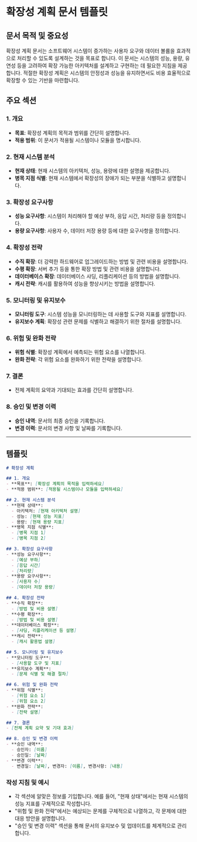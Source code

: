 # 확장성 계획 문서 템플릿

## 문서 목적 및 중요성
확장성 계획 문서는 소프트웨어 시스템이 증가하는 사용자 요구와 데이터 볼륨을 효과적으로 처리할 수 있도록 설계하는 것을 목표로 합니다. 이 문서는 시스템의 성능, 용량, 유연성 등을 고려하여 확장 가능한 아키텍처를 설계하고 구현하는 데 필요한 지침을 제공합니다. 적절한 확장성 계획은 시스템의 안정성과 성능을 유지하면서도 비용 효율적으로 확장할 수 있는 기반을 마련합니다.

## 주요 섹션

### 1. 개요
- **목표**: 확장성 계획의 목적과 범위를 간단히 설명합니다.
- **적용 범위**: 이 문서가 적용될 시스템이나 모듈을 명시합니다.

### 2. 현재 시스템 분석
- **현재 상태**: 현재 시스템의 아키텍처, 성능, 용량에 대한 설명을 제공합니다.
- **병목 지점 식별**: 현재 시스템에서 확장성의 장애가 되는 부분을 식별하고 설명합니다.

### 3. 확장성 요구사항
- **성능 요구사항**: 시스템이 처리해야 할 예상 부하, 응답 시간, 처리량 등을 정의합니다.
- **용량 요구사항**: 사용자 수, 데이터 저장 용량 등에 대한 요구사항을 정의합니다.

### 4. 확장성 전략
- **수직 확장**: 더 강력한 하드웨어로 업그레이드하는 방법 및 관련 비용을 설명합니다.
- **수평 확장**: 서버 추가 등을 통한 확장 방법 및 관련 비용을 설명합니다.
- **데이터베이스 확장**: 데이터베이스 샤딩, 리플리케이션 등의 방법을 설명합니다.
- **캐시 전략**: 캐시를 활용하여 성능을 향상시키는 방법을 설명합니다.

### 5. 모니터링 및 유지보수
- **모니터링 도구**: 시스템 성능을 모니터링하는 데 사용할 도구와 지표를 설명합니다.
- **유지보수 계획**: 확장성 관련 문제를 식별하고 해결하기 위한 절차를 설명합니다.

### 6. 위험 및 완화 전략
- **위험 식별**: 확장성 계획에서 예측되는 위험 요소를 나열합니다.
- **완화 전략**: 각 위험 요소를 완화하기 위한 전략을 설명합니다.

### 7. 결론
- 전체 계획의 요약과 기대되는 효과를 간단히 설명합니다.

### 8. 승인 및 변경 이력
- **승인 내역**: 문서의 최종 승인을 기록합니다.
- **변경 이력**: 문서의 변경 사항 및 날짜를 기록합니다.

---

## 템플릿

```markdown
# 확장성 계획

## 1. 개요
- **목표**: [확장성 계획의 목적을 입력하세요]
- **적용 범위**: [적용될 시스템이나 모듈을 입력하세요]

## 2. 현재 시스템 분석
- **현재 상태**: 
  - 아키텍처: [현재 아키텍처 설명]
  - 성능: [현재 성능 지표]
  - 용량: [현재 용량 지표]
- **병목 지점 식별**: 
  - [병목 지점 1]
  - [병목 지점 2]

## 3. 확장성 요구사항
- **성능 요구사항**: 
  - [예상 부하]
  - [응답 시간]
  - [처리량]
- **용량 요구사항**: 
  - [사용자 수]
  - [데이터 저장 용량]

## 4. 확장성 전략
- **수직 확장**: 
  - [방법 및 비용 설명]
- **수평 확장**: 
  - [방법 및 비용 설명]
- **데이터베이스 확장**: 
  - [샤딩, 리플리케이션 등 설명]
- **캐시 전략**: 
  - [캐시 활용법 설명]

## 5. 모니터링 및 유지보수
- **모니터링 도구**: 
  - [사용할 도구 및 지표]
- **유지보수 계획**: 
  - [문제 식별 및 해결 절차]

## 6. 위험 및 완화 전략
- **위험 식별**: 
  - [위험 요소 1]
  - [위험 요소 2]
- **완화 전략**: 
  - [전략 설명]

## 7. 결론
- [전체 계획 요약 및 기대 효과]

## 8. 승인 및 변경 이력
- **승인 내역**: 
  - 승인자: [이름]
  - 승인일: [날짜]
- **변경 이력**: 
  - 변경일: [날짜], 변경자: [이름], 변경사항: [내용]
```

### 작성 지침 및 예시
- 각 섹션에 알맞은 정보를 기입합니다. 예를 들어, "현재 상태"에서는 현재 시스템의 성능 지표를 구체적으로 작성합니다.
- "위험 및 완화 전략"에서는 예상되는 문제를 구체적으로 나열하고, 각 문제에 대한 대응 방안을 설명합니다.
- "승인 및 변경 이력" 섹션을 통해 문서의 유지보수 및 업데이트를 체계적으로 관리합니다.
